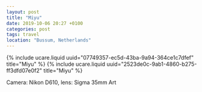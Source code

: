 ```yaml
---
layout: post
title: "Miyu"
date: 2019-10-06 20:27 +0100
categories: post
tags: travel
location: "Bussum, Netherlands"
---
```


{% include ucare.liquid uuid="07749357-ec5d-43ba-9a94-364ce1c7dfef" title="Miyu" %}
{% include ucare.liquid uuid="2523de0c-9ab1-4860-b275-ff3dfd07e0f2" title="Miyu" %}

Camera: Nikon D610, lens: Sigma 35mm Art

